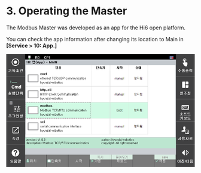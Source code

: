 ﻿# 3. Operating the Master
The Modbus Master was developed as an app for the Hi6 open platform.

You can check the app information after changing its location to Main in **\[Service > 10: App.]**

![](../_assets/image29.png)
